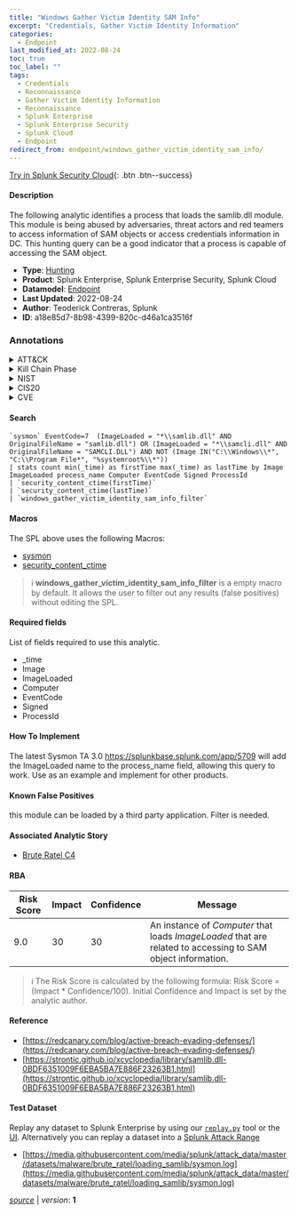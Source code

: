 ```yaml
---
title: "Windows Gather Victim Identity SAM Info"
excerpt: "Credentials, Gather Victim Identity Information"
categories:
  - Endpoint
last_modified_at: 2022-08-24
toc: true
toc_label: ""
tags:
  - Credentials
  - Reconnaissance
  - Gather Victim Identity Information
  - Reconnaissance
  - Splunk Enterprise
  - Splunk Enterprise Security
  - Splunk Cloud
  - Endpoint
redirect_from: endpoint/windows_gather_victim_identity_sam_info/
---
```




[Try in Splunk Security Cloud](https://www.splunk.com/en_us/cyber-security.html){: .btn .btn--success}

#### Description

The following analytic identifies a process that loads the samlib.dll module. This module is being abused by adversaries, threat actors and red teamers to access information of SAM objects or access credentials information in DC. This hunting query can be a good indicator that a process is capable of accessing the SAM object.

- **Type**: [Hunting](https://github.com/splunk/security_content/wiki/Detection-Analytic-Types)
- **Product**: Splunk Enterprise, Splunk Enterprise Security, Splunk Cloud
- **Datamodel**: [Endpoint](https://docs.splunk.com/Documentation/CIM/latest/User/Endpoint)
- **Last Updated**: 2022-08-24
- **Author**: Teoderick Contreras, Splunk
- **ID**: a18e85d7-8b98-4399-820c-d46a1ca3516f

### Annotations
<details>
  <summary>ATT&CK</summary>

<div markdown="1">

#### [ATT&CK](https://attack.mitre.org/)

| ID          | Technique   | Tactic         |
| ----------- | ----------- |--------------- |
| [T1589.001](https://attack.mitre.org/techniques/T1589/001/) | Credentials | Reconnaissance |

| [T1589](https://attack.mitre.org/techniques/T1589/) | Gather Victim Identity Information | Reconnaissance |

</div>
</details>


<details>
  <summary>Kill Chain Phase</summary>

<div markdown="1">

* Exploitation


</div>
</details>


<details>
  <summary>NIST</summary>

<div markdown="1">

* DE.CM



</div>
</details>

<details>
  <summary>CIS20</summary>

<div markdown="1">

* CIS 3
* CIS 5
* CIS 16



</div>
</details>

<details>
  <summary>CVE</summary>

<div markdown="1">


</div>
</details>


#### Search

```
`sysmon` EventCode=7  (ImageLoaded = "*\\samlib.dll" AND OriginalFileName = "samlib.dll") OR (ImageLoaded = "*\\samcli.dll" AND OriginalFileName = "SAMCLI.DLL") AND NOT (Image IN("C:\\Windows\\*", "C:\\Program File*", "%systemroot%\\*")) 
| stats count min(_time) as firstTime max(_time) as lastTime by Image ImageLoaded process_name Computer EventCode Signed ProcessId 
| `security_content_ctime(firstTime)` 
| `security_content_ctime(lastTime)` 
| `windows_gather_victim_identity_sam_info_filter`
```

#### Macros
The SPL above uses the following Macros:
* [sysmon](https://github.com/splunk/security_content/blob/develop/macros/sysmon.yml)
* [security_content_ctime](https://github.com/splunk/security_content/blob/develop/macros/security_content_ctime.yml)

> :information_source:
> **windows_gather_victim_identity_sam_info_filter** is a empty macro by default. It allows the user to filter out any results (false positives) without editing the SPL.



#### Required fields
List of fields required to use this analytic.
* _time
* Image
* ImageLoaded
* Computer
* EventCode
* Signed
* ProcessId



#### How To Implement
The latest Sysmon TA 3.0 https://splunkbase.splunk.com/app/5709 will add the ImageLoaded name to the process_name field, allowing this query to work. Use as an example and implement for other products.
#### Known False Positives
this module can be loaded by a third party application. Filter is needed.

#### Associated Analytic Story
* [Brute Ratel C4](/stories/brute_ratel_c4)




#### RBA

| Risk Score  | Impact      | Confidence   | Message      |
| ----------- | ----------- |--------------|--------------|
| 9.0 | 30 | 30 | An instance of $Computer$ that loads $ImageLoaded$ that are related to accessing to SAM object information. |


> :information_source:
> The Risk Score is calculated by the following formula: Risk Score = (Impact * Confidence/100). Initial Confidence and Impact is set by the analytic author.


#### Reference

* [https://redcanary.com/blog/active-breach-evading-defenses/](https://redcanary.com/blog/active-breach-evading-defenses/)
* [https://strontic.github.io/xcyclopedia/library/samlib.dll-0BDF6351009F6EBA5BA7E886F23263B1.html](https://strontic.github.io/xcyclopedia/library/samlib.dll-0BDF6351009F6EBA5BA7E886F23263B1.html)



#### Test Dataset
Replay any dataset to Splunk Enterprise by using our [`replay.py`](https://github.com/splunk/attack_data#using-replaypy) tool or the [UI](https://github.com/splunk/attack_data#using-ui).
Alternatively you can replay a dataset into a [Splunk Attack Range](https://github.com/splunk/attack_range#replay-dumps-into-attack-range-splunk-server)

* [https://media.githubusercontent.com/media/splunk/attack_data/master/datasets/malware/brute_ratel/loading_samlib/sysmon.log](https://media.githubusercontent.com/media/splunk/attack_data/master/datasets/malware/brute_ratel/loading_samlib/sysmon.log)



[*source*](https://github.com/splunk/security_content/tree/develop/detections/endpoint/windows_gather_victim_identity_sam_info.yml) \| *version*: **1**